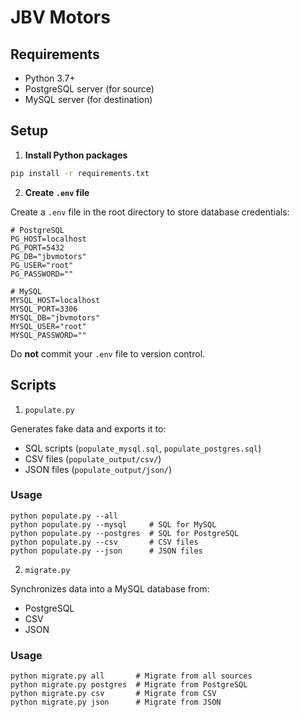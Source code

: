# JBV Motors

## Requirements

- Python 3.7+
- PostgreSQL server (for source)
- MySQL server (for destination)

## Setup

1. **Install Python packages**

```bash
pip install -r requirements.txt
```

2. **Create `.env` file**

Create a `.env` file in the root directory to store database credentials:

```env
# PostgreSQL
PG_HOST=localhost
PG_PORT=5432
PG_DB="jbvmotors"
PG_USER="root"
PG_PASSWORD=""

# MySQL
MYSQL_HOST=localhost
MYSQL_PORT=3306
MYSQL_DB="jbvmotors"
MYSQL_USER="root"
MYSQL_PASSWORD=""
```

Do **not** commit your `.env` file to version control.

## Scripts

1. `populate.py`

Generates fake data and exports it to:

- SQL scripts (`populate_mysql.sql`, `populate_postgres.sql`)
- CSV files (`populate_output/csv/`)
- JSON files (`populate_output/json/`)

### Usage

```
python populate.py --all
python populate.py --mysql     # SQL for MySQL
python populate.py --postgres  # SQL for PostgreSQL
python populate.py --csv       # CSV files
python populate.py --json      # JSON files
```

2. `migrate.py`

Synchronizes data into a MySQL database from:

- PostgreSQL
- CSV
- JSON

### Usage

```
python migrate.py all       # Migrate from all sources
python migrate.py postgres  # Migrate from PostgreSQL
python migrate.py csv       # Migrate from CSV
python migrate.py json      # Migrate from JSON
```
